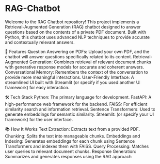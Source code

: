 # RAG-Chatbot
Welcome to the RAG Chatbot repository! This project implements a Retrieval-Augmented Generation (RAG) chatbot designed to answer questions based on the contents of a private PDF document. Built with Python, this chatbot uses advanced NLP techniques to provide accurate and contextually relevant answers.

🚀 Features
Question Answering on PDFs: Upload your own PDF, and the chatbot will answer questions specifically related to its content.
Retrieval-Augmented Generation: Combines retrieval of relevant document chunks with generative response models for accurate and coherent answers.
Conversational Memory: Remembers the context of the conversation to provide more meaningful interactions.
User-Friendly Interface: A streamlined UI built with Streamlit (or specify if you used another UI framework) for easy interaction.

🛠️ Tech Stack
Python: The primary language for development.
FastAPI: A high-performance web framework for the backend.
FAISS: For efficient similarity search and information retrieval.
Sentence Transformers: Used to generate embeddings for semantic similarity.
Streamlit: (or specify your UI framework) for the user interface.

📚 How It Works
Text Extraction: Extracts text from a provided PDF.
Chunking: Splits the text into manageable chunks.
Embeddings and Indexing: Generates embeddings for each chunk using Sentence Transformers and indexes them with FAISS.
Query Processing: Matches user queries to relevant document chunks.
Response Generation: Summarizes and generates responses using the RAG approach
